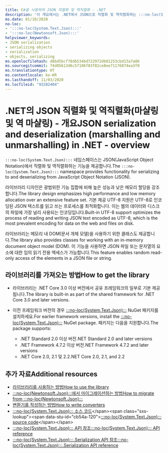 ```yaml
---
title: C#을 사용하여 JSON 직렬화 및 역직렬화 - .NET
description: '이 개요에서는 .NET에서 JSON으로 직렬화 및 역직렬화하는 :::no-loc(System.Text.Json)::: 네임스페이스 기능에 대해 설명합니다.'
ms.date: 01/10/2020
no-loc:
- ':::no-loc(System.Text.Json):::'
- ':::no-loc(Newtonsoft.Json):::'
helpviewer_keywords:
- JSON serialization
- serializing objects
- serialization
- objects, serializing
ms.openlocfilehash: d8bd5bcf78db534bd722972db01253cbd13a7a06
ms.sourcegitcommit: 74d05613d6c57106f83f82ce8ee71176874ea3f0
ms.translationtype: HT
ms.contentlocale: ko-KR
ms.lasthandoff: 11/03/2020
ms.locfileid: "93282404"
---
```

# <a name="json-serialization-and-deserialization-marshalling-and-unmarshalling-in-net---overview"></a><span data-ttu-id="cb54a-103">.NET의 JSON 직렬화 및 역직렬화(마샬링 및 역 마샬링) - 개요</span><span class="sxs-lookup"><span data-stu-id="cb54a-103">JSON serialization and deserialization (marshalling and unmarshalling) in .NET - overview</span></span>

<span data-ttu-id="cb54a-104">`:::no-loc(System.Text.Json):::` 네임스페이스는 JSON(JavaScript Object Notation)에서 직렬화 및 역직렬화하는 기능을 제공합니다.</span><span class="sxs-lookup"><span data-stu-id="cb54a-104">The `:::no-loc(System.Text.Json):::` namespace provides functionality for serializing to and deserializing from JavaScript Object Notation (JSON).</span></span>

<span data-ttu-id="cb54a-105">라이브러리 디자인은 광범위한 기능 집합에 비해 높은 성능과 낮은 메모리 할당을 강조합니다.</span><span class="sxs-lookup"><span data-stu-id="cb54a-105">The library design emphasizes high performance and low memory allocation over an extensive feature set.</span></span> <span data-ttu-id="cb54a-106">기본 제공 UTF-8 지원은 UTF-8로 인코딩된 JSON 텍스트를 읽고 쓰는 프로세스를 최적화합니다. 이는 웹의 데이터와 디스크의 파일에 가장 널리 사용되는 인코딩입니다.</span><span class="sxs-lookup"><span data-stu-id="cb54a-106">Built-in UTF-8 support optimizes the process of reading and writing JSON text encoded as UTF-8, which is the most prevalent encoding for data on the web and files on disk.</span></span>

<span data-ttu-id="cb54a-107">라이브러리는 메모리 내 DOM(문서 개체 모델)을 사용하기 위한 클래스도 제공합니다.</span><span class="sxs-lookup"><span data-stu-id="cb54a-107">The library also provides classes for working with an in-memory document object model (DOM).</span></span> <span data-ttu-id="cb54a-108">이 기능을 사용하면 JSON 파일 또는 문자열의 요소에 대한 임의 읽기 전용 액세스가 가능합니다.</span><span class="sxs-lookup"><span data-stu-id="cb54a-108">This feature enables random read-only access of the elements in a JSON file or string.</span></span>

## <a name="how-to-get-the-library"></a><span data-ttu-id="cb54a-109">라이브러리를 가져오는 방법</span><span class="sxs-lookup"><span data-stu-id="cb54a-109">How to get the library</span></span>

* <span data-ttu-id="cb54a-110">라이브러리는 .NET Core 3.0 이상 버전에서 공유 프레임워크의 일부로 기본 제공됩니다.</span><span class="sxs-lookup"><span data-stu-id="cb54a-110">The library is built-in as part of the shared framework for .NET Core 3.0 and later versions.</span></span>
* <span data-ttu-id="cb54a-111">이전 프레임워크 버전의 경우 [:::no-loc(System.Text.Json):::](https://www.nuget.org/packages/:::no-loc(System.Text.Json):::) NuGet 패키지를 설치하세요.</span><span class="sxs-lookup"><span data-stu-id="cb54a-111">For earlier framework versions, install the [:::no-loc(System.Text.Json):::](https://www.nuget.org/packages/:::no-loc(System.Text.Json):::) NuGet package.</span></span> <span data-ttu-id="cb54a-112">패키지는 다음을 지원합니다.</span><span class="sxs-lookup"><span data-stu-id="cb54a-112">The package supports:</span></span>

  * <span data-ttu-id="cb54a-113">.NET Standard 2.0 이상 버전</span><span class="sxs-lookup"><span data-stu-id="cb54a-113">.NET Standard 2.0 and later versions</span></span>
  * <span data-ttu-id="cb54a-114">.NET Framework 4.7.2 이상 버전</span><span class="sxs-lookup"><span data-stu-id="cb54a-114">.NET Framework 4.7.2 and later versions</span></span>
  * <span data-ttu-id="cb54a-115">.NET Core 2.0, 2.1 및 2.2</span><span class="sxs-lookup"><span data-stu-id="cb54a-115">.NET Core 2.0, 2.1, and 2.2</span></span>

## <a name="additional-resources"></a><span data-ttu-id="cb54a-116">추가 자료</span><span class="sxs-lookup"><span data-stu-id="cb54a-116">Additional resources</span></span>

* [<span data-ttu-id="cb54a-117">라이브러리를 사용하는 방법</span><span class="sxs-lookup"><span data-stu-id="cb54a-117">How to use the library</span></span>](system-text-json-how-to.md)
* [<span data-ttu-id="cb54a-118">:::no-loc(Newtonsoft.Json):::에서 마이그레이션하는 방법</span><span class="sxs-lookup"><span data-stu-id="cb54a-118">How to migrate from :::no-loc(Newtonsoft.Json):::</span></span>](system-text-json-migrate-from-newtonsoft-how-to.md)
* [<span data-ttu-id="cb54a-119">변환기를 작성하는 방법</span><span class="sxs-lookup"><span data-stu-id="cb54a-119">How to write converters</span></span>](system-text-json-converters-how-to.md)
* <span data-ttu-id="cb54a-120">[:::no-loc(System.Text.Json)::: 소스 코드](https://github.com/dotnet/runtime/tree/81bf79fd9aa75305e55abe2f7e9ef3f60624a3a1/src/libraries/:::no-loc(System.Text.Json):::)</span><span class="sxs-lookup"><span data-stu-id="cb54a-120">[:::no-loc(System.Text.Json)::: source code](https://github.com/dotnet/runtime/tree/81bf79fd9aa75305e55abe2f7e9ef3f60624a3a1/src/libraries/:::no-loc(System.Text.Json):::)</span></span>
* <span data-ttu-id="cb54a-121">[:::no-loc(System.Text.Json)::: API 참조](xref::::no-loc(System.Text.Json):::)</span><span class="sxs-lookup"><span data-stu-id="cb54a-121">[:::no-loc(System.Text.Json)::: API reference](xref::::no-loc(System.Text.Json):::)</span></span>
* <span data-ttu-id="cb54a-122">[:::no-loc(System.Text.Json):::.Serialization API 참조](xref::::no-loc(System.Text.Json):::.Serialization)</span><span class="sxs-lookup"><span data-stu-id="cb54a-122">[:::no-loc(System.Text.Json):::.Serialization API reference](xref::::no-loc(System.Text.Json):::.Serialization)</span></span>
<!-- * [Roadmap](https://github.com/dotnet/runtime/blob/81bf79fd9aa75305e55abe2f7e9ef3f60624a3a1/src/libraries/:::no-loc(System.Text.Json):::/roadmap/README.md)-->
